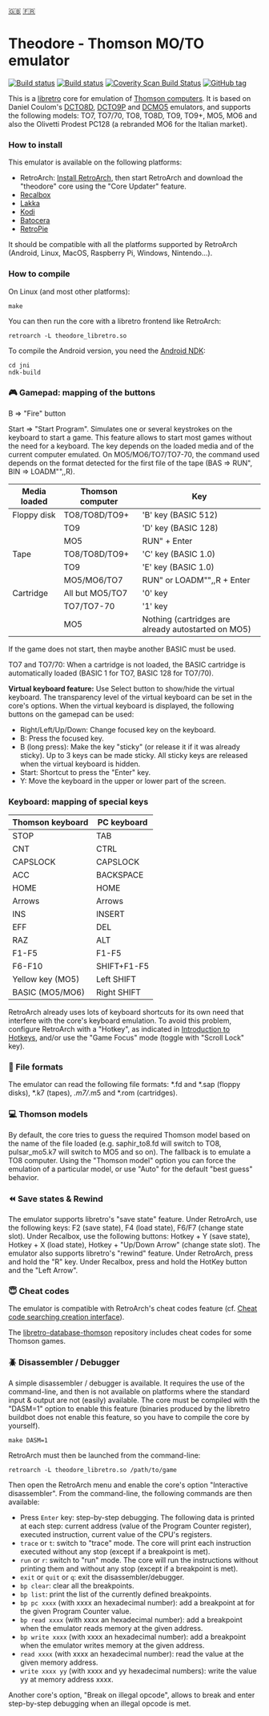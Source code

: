 [:gb:](https://github.com/Zlika/theodore/blob/master/README.md)
[:fr:](https://github.com/Zlika/theodore/blob/master/README-FR.md)

Theodore - Thomson MO/TO emulator
====================================

[![Build status](https://travis-ci.org/Zlika/theodore.svg?branch=master)](https://travis-ci.org/Zlika/theodore)
[![Build status](https://ci.appveyor.com/api/projects/status/7lo7cohkpmn50ogk?svg=true)](https://ci.appveyor.com/project/Zlika/theodore)
[![Coverity Scan Build Status](https://scan.coverity.com/projects/15677/badge.svg)](https://scan.coverity.com/projects/zlika-theodore)
[![GitHub tag](https://img.shields.io/github/tag/Zlika/theodore.svg)](https://github.com/Zlika/theodore/releases)

This is a [libretro](https://github.com/libretro) core for emulation of [Thomson computers](https://en.wikipedia.org/wiki/Thomson_computers). It is based on Daniel Coulom's [DCTO8D](http://dcto8.free.fr/), [DCTO9P](http://dcto9p.free.fr/) and [DCMO5](http://dcmo5.free.fr/) emulators, and supports the following models: TO7, TO7/70, TO8, TO8D, TO9, TO9+, MO5, MO6 and also the Olivetti Prodest PC128 (a rebranded MO6 for the Italian market).

### How to install

This emulator is available on the following platforms:
* RetroArch: [Install RetroArch](http://www.retroarch.com/?page=platforms), then start RetroArch and download the "theodore" core using the "Core Updater" feature.
* [Recalbox](https://www.recalbox.com/)
* [Lakka](http://www.lakka.tv/)
* [Kodi](https://kodi.tv/)
* [Batocera](https://batocera.org/)
* [RetroPie](https://retropie.org.uk/)

It should be compatible with all the platforms supported by RetroArch (Android, Linux, MacOS, Raspberry Pi, Windows, Nintendo...).

### How to compile

On Linux (and most other platforms):
```
make
```
You can then run the core with a libretro frontend like RetroArch:
```
retroarch -L theodore_libretro.so
```

To compile the Android version, you need the [Android NDK](https://developer.android.com/ndk/downloads/):
```
cd jni
ndk-build
```

### :video_game: Gamepad: mapping of the buttons

B => "Fire" button

Start => "Start Program". Simulates one or several keystrokes on the keyboard to start a game. This feature allows to start most games without the need for a keyboard. The key depends on the loaded media and of the current computer emulated. On MO5/MO6/TO7/TO7-70, the command used depends on the format detected for the first file of the tape (BAS => RUN", BIN => LOADM"",,R).

| Media loaded | Thomson computer | Key                 |
| ------------ | ---------------- | ------------------- |
| Floppy disk  | TO8/TO8D/TO9+    | 'B' key (BASIC 512) |
|              | TO9              | 'D' key (BASIC 128) |
|              | MO5              | RUN" + Enter        |
| Tape         | TO8/TO8D/TO9+    | 'C' key (BASIC 1.0) |
|              | TO9              | 'E' key (BASIC 1.0) |
|              | MO5/MO6/TO7      | RUN" or LOADM"",,R + Enter |
| Cartridge    | All but MO5/TO7  | '0' key             |
|              | TO7/TO7-70       | '1' key             |
|              | MO5              | Nothing (cartridges are already autostarted on MO5) |

If the game does not start, then maybe another BASIC must be used.

TO7 and TO7/70: When a cartridge is not loaded, the BASIC cartridge is automatically loaded (BASIC 1 for TO7, BASIC 128 for TO7/70).

**Virtual keyboard feature:** Use Select button to show/hide the virtual keyboard. The transparency level of the virtual keyboard can be set in the core's options.
When the virtual keyboard is displayed, the following buttons on the gamepad can be used:
* Right/Left/Up/Down: Change focused key on the keyboard.
* B: Press the focused key.
* B (long press): Make the key "sticky" (or release it if it was already sticky). Up to 3 keys can be made sticky. All sticky keys are released when the virtual keyboard is hidden.
* Start: Shortcut to press the "Enter" key.
* Y: Move the keyboard in the upper or lower part of the screen.

### Keyboard: mapping of special keys

| Thomson keyboard | PC keyboard |
| ------------- | ------------- |
| STOP  | TAB  |
| CNT  | CTRL  |
| CAPSLOCK  | CAPSLOCK  |
| ACC  | BACKSPACE  |
| HOME  | HOME  |
| Arrows  | Arrows  |
| INS  | INSERT  |
| EFF  | DEL  |
| RAZ  | ALT  |
| F1-F5  | F1-F5  |
| F6-F10  | SHIFT+F1-F5  |
| Yellow key (MO5) | Left SHIFT |
| BASIC (MO5/MO6) | Right SHIFT |

RetroArch already uses lots of keyboard shortcuts for its own need that interfere with the core's keyboard emulation. To avoid this problem, configure RetroArch with a "Hotkey", as indicated in [Introduction to Hotkeys](https://docs.libretro.com/guides/retroarch-keyboard-controls/#introduction-to-hotkeys), and/or use the "Game Focus" mode (toggle with "Scroll Lock" key).

### :floppy_disk: File formats

The emulator can read the following file formats: *.fd and *.sap (floppy disks), *.k7 (tapes), *.m7/*.m5 and *.rom (cartridges).

### :computer: Thomson models

By default, the core tries to guess the required Thomson model based on the name of the file loaded (e.g. saphir_to8.fd will switch to TO8, pulsar_mo5.k7 will switch to MO5 and so on). The fallback is to emulate a TO8 computer. Using the "Thomson model" option you can force the emulation of a particular model, or use "Auto" for the default "best guess" behavior.

### :rewind: Save states & Rewind

The emulator supports libretro's "save state" feature. Under RetroArch, use the following keys: F2 (save state), F4 (load state), F6/F7 (change state slot). Under Recalbox, use the following buttons: Hotkey + Y (save state), Hotkey + X (load state), Hotkey + "Up/Down Arrow" (change state slot).
The emulator also supports libretro's "rewind" feature. Under RetroArch, press and hold the "R" key. Under Recalbox, press and hold the HotKey button and the "Left Arrow".

### :innocent: Cheat codes

The emulator is compatible with RetroArch's cheat codes feature (cf. [Cheat code searching creation interface](https://www.libretro.com/index.php/upcoming-retroarch-1-7-4-cheat-code-searchingcreation-interface-with-rumble-features/)).

The [libretro-database-thomson](https://github.com/Zlika/libretro-database-thomson) repository includes cheat codes for some Thomson games.

### :beetle: Disassembler / Debugger

A simple disassembler / debugger is available. It requires the use of the command-line, and then is not available on platforms where the standard input & output are not (easily) available.
The core must be compiled with the "DASM=1" option to enable this feature (binaries produced by the libretro buildbot does not enable this feature, so you have to compile the core by yourself).
```
make DASM=1
```
RetroArch must then be launched from the command-line:
```
retroarch -L theodore_libretro.so /path/to/game
```
Then open the RetroArch menu and enable the core's option "Interactive disassembler".
From the command-line, the following commands are then available:
* Press `Enter` key: step-by-step debugging. The following data is printed at each step: current address (value of the Program Counter register), executed instruction, current value of the CPU's registers.
* `trace` or `t`: switch to "trace" mode. The core will print each instruction executed without any stop (except if a breakpoint is met).
* `run` or `r`: switch to "run" mode. The core will run the instructions without printing them and without any stop (except if a breakpoint is met).
* `exit` or `quit` or `q`: exit the disassembler/debugger.
* `bp clear`: clear all the breakpoints.
* `bp list`: print the list of the currently defined breakpoints.
* `bp pc xxxx` (with xxxx an hexadecimal number): add a breakpoint at for the given Program Counter value.
* `bp read xxxx` (with xxxx an hexadecimal number): add a breakpoint when the emulator reads memory at the given address.
* `bp write xxxx` (with xxxx an hexadecimal number): add a breakpoint when the emulator writes memory at the given address.
* `read xxxx` (with xxxx an hexadecimal number): read the value at the given memory address.
* `write xxxx yy` (with xxxx and yy hexadecimal numbers): write the value yy at memory address xxxx.

Another core's option, "Break on illegal opcode", allows to break and enter step-by-step debugging when an illegal opcode is met.
